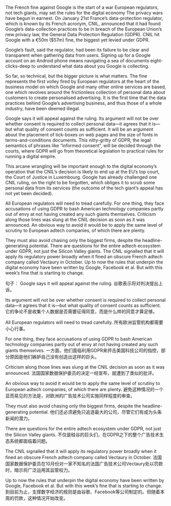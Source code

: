 The French fine against Google is the start of a war
European regulators, not tech giants, may set the rules for the digital economy
The privacy wars have begun in earnest. On January 21st France’s data-protection regulator, which is known by its French acronym, CNIL, announced that it had found Google’s data-collection practices to be in breach of the European Union’s new privacy law, the General Data Protection Regulation (GDPR). CNIL hit Google with a €50m ($57m) fine, the biggest yet levied under GDPR.

Google’s fault, said the regulator, had been its failure to be clear and transparent when gathering data from users. Signing up for a Google account on an Android phone means navigating a sea of documents eight-clicks-deep to understand what data about you Google is collecting.

So far, so technical, but the bigger picture is what matters. The fine represents the first volley fired by European regulators at the heart of the business model on which Google and many other online services are based, one which revolves around the frictionless collection of personal data about customers to create personalised advertising. It is the first time that the data practices behind Google’s advertising business, and thus those of a whole industry, have been deemed illegal.

Google says it will appeal against the ruling. Its argument will not be over whether consent is required to collect personal data—it agrees that it is—but what quality of consent counts as sufficient. It will be an argument about the placement of tick-boxes on web pages and the size of fonts in terms-and-conditions documents. This nitty-gritty of GDPR, the legal semantics of phrases like “informed consent”, will be decided through the courts, where GDPR will go from theoretical legislation to practical rules for running a digital empire.

This arcane wrangling will be important enough to the digital economy’s operation that the CNIL’s decision is likely to end up at the EU’s top court, the Court of Justice in Luxembourg. Google has already challenged one CNIL ruling, on the right to be forgotten, which obliges it to scrub some personal data from its services (the outcome of the tech giant’s appeal has not yet been decided).

All European regulators will need to tread carefully. For one thing, they face accusations of using GDPR to bash American technology companies partly out of envy at not having created any such giants themselves. Criticism along those lines was slung at the CNIL decision as soon as it was announced. An obvious way to avoid it would be to apply the same level of scrutiny to European adtech companies, of which there are plenty.

They must also avoid chasing only the biggest firms, despite the headline-generating potential. There are questions for the entire adtech ecosystem under GDPR, not just the Silicon Valley giants. The CNIL signalled that it will apply its regulatory power broadly when it fined an obscure French adtech company called Vectaury in October. Up to now the rules that underpin the digital economy have been written by Google, Facebook et al. But with this week’s fine that is starting to change.

句子：
Google says it will appeal against the ruling.
谷歌表示将对判决提出上诉。

Its argument will not be over whether consent is required to collect personal data—it agrees that it is—but what quality of consent counts as sufficient.
它的争论不是收集个人数据是否需要征得同意，而是什么样的同意才算足够。

All European regulators will need to tread carefully.
所有欧洲监管机构都需要小心行事。

For one thing, they face accusations of using GDPR to bash American technology companies partly out of envy at not having created any such giants themselves.
一方面，他们面临利用GDPR来抨击美国科技公司的指控，部分原因是他们嫉妒自己没有创造出这样的巨头。

Criticism along those lines was slung at the CNIL decision as soon as it was announced.
法国国家数据保护委员的决定一经宣布，就遭到了类似的批评。

An obvious way to avoid it would be to apply the same level of scrutiny to European adtech companies, of which there are plenty.
避免这种情况的一个显而易见的方法是，对欧洲的广告技术公司实施同样程度的审查。

They must also avoid chasing only the biggest firms, despite the headline-generating potential.
他们还必须避免只追逐最大的公司，尽管它们有成为头条新闻的潜力。

There are questions for the entire adtech ecosystem under GDPR, not just the Silicon Valley giants.
不仅是硅谷的巨头们，在GDPR之下的整个广告技术生态系统都面临着问题。

The CNIL signalled that it will apply its regulatory power broadly when it fined an obscure French adtech company called Vectaury in October.
法国国家数据保护委员在10月份对一家不知名的法国广告技术公司Vectaury处以罚款时，暗示将广泛运用其监管权力。

Up to now the rules that underpin the digital economy have been written by Google, Facebook et al. But with this week’s fine that is starting to change.
到目前为止，支撑数字经济的规则是由谷歌、Facebook等公司制定的。但随着本周的罚款，这种情况开始改变。